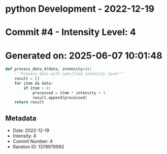 ﻿# python Development - 2022-12-19
# Commit #4 - Intensity Level: 4
# Generated on: 2025-06-07 10:01:48
```python
def process_data_4(data, intensity=4):
    '''Process data with specified intensity level'''
    result = []
    for item in data:
        if item > 0:
            processed = item * intensity + 3
            result.append(processed)
    return result
```
## Metadata
- Date: 2022-12-19
- Intensity: 4
- Commit Number: 4
- Random ID: 1378976992
